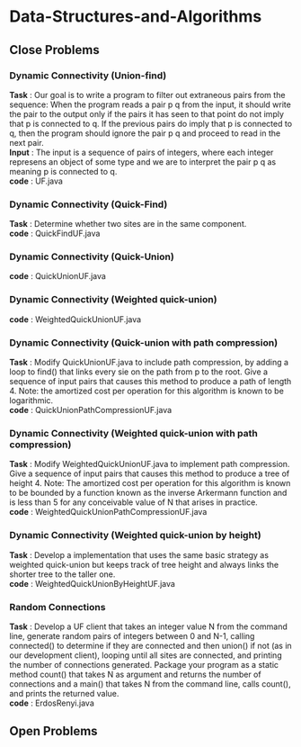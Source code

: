 # Data-Structures-and-Algorithms

## Close Problems

### Dynamic Connectivity (Union-find)
**Task** : Our goal is to write a program to filter out extraneous pairs from the
			sequence: When the program reads a pair p q from the input, it should
			write the pair to the output only if the pairs it has seen to that point
			do not imply that p is connected to q. If the previous pairs do imply that
			p is connected to q, then the program should ignore the pair p q and proceed
			to read in the next pair. <br/>
**Input** : The input is a sequence of pairs of integers, where each integer
			represens an object of some type and we are to interpret the pair
			p q as meaning p is connected to q. <br/>
**code** : UF.java <br/>

### Dynamic Connectivity (Quick-Find)
**Task** : Determine whether two sites are in the same component. <br/>
**code** : QuickFindUF.java <br/>

### Dynamic Connectivity (Quick-Union)
**code** : QuickUnionUF.java <br/>

### Dynamic Connectivity (Weighted quick-union)
**code** : WeightedQuickUnionUF.java <br/>

### Dynamic Connectivity (Quick-union with path compression)
**Task** : Modify QuickUnionUF.java to include path compression, by adding a loop to
			find() that links every sie on the path from p to the root. Give a sequence
			of input pairs that causes this method to produce a path of length 4.
			Note: the amortized cost per operation for this algorithm is known to be
			logarithmic. <br/>
**code** : QuickUnionPathCompressionUF.java <br/>

### Dynamic Connectivity (Weighted quick-union with path compression)
**Task** : Modify WeightedQuickUnionUF.java to implement path compression. Give a
			sequence of input pairs that causes this method to produce a tree of
			height 4. Note: The amortized cost per operation for this algorithm is
			known to be bounded by a function known as the inverse Arkermann function
			and is less than 5 for any conceivable value of N that arises in practice. <br/>
**code** : WeightedQuickUnionPathCompressionUF.java <br/>

### Dynamic Connectivity (Weighted quick-union by height)
**Task** : Develop a implementation that uses the same basic strategy as weighted
			quick-union but keeps track of tree height and always links the shorter
			tree to the taller one. <br/>
**code** : WeightedQuickUnionByHeightUF.java <br/>

### Random Connections
**Task** : Develop a UF client that takes an integer value N from the command line,
			generate random pairs of integers between 0 and N-1, calling connected()
			to determine if they are connected and then union() if not (as in our
			development client), looping until all sites are connected, and printing
			the number of connections generated. Package your program as a static
			method count() that takes N as argument and returns the number of connections
			and a main() that takes N from the command line, calls count(), and prints
			the returned value. <br/>
**code** : ErdosRenyi.java <br/>

## Open Problems
